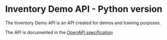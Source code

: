 # Inventory Demo API - Python version

The Inventory Demo API is an API created for demos and training purposes.

The API is documented in the [OpenAPI specification](https://github.com/oyron/inventory-api-python/blob/main/src/static/openapi.yaml)